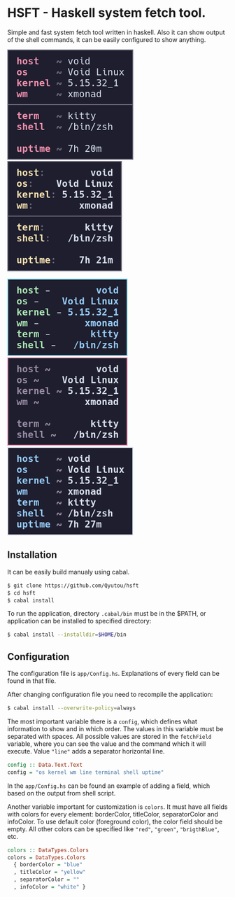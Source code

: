 
# HSFT - Haskell system fetch tool.

Simple and fast system fetch tool written in haskell. Also it can show
output of the shell commands, it can be easily configured to show
anything.

![HSFT example](examples/img-1.png) ![HSFT example](examples/img-2.png)

![HSFT example](examples/img-3.png) ![HSFT example](examples/img-4.png)
![HSFT example](examples/img-5.png)

## Installation

It can be easily build manualy using cabal.

``` bash
$ git clone https://github.com/Qyutou/hsft
$ cd hsft
$ cabal install
```

To run the application, directory `.cabal/bin` must be in the $PATH, or
application can be installed to specified directory:

``` bash
$ cabal install --installdir=$HOME/bin
```

## Configuration

The configuration file is `app/Config.hs`. Explanations of every field
can be found in that file.

After changing configuration file you need to recompile the application:

``` bash
$ cabal install --overwrite-policy=always
```

The most important variable there is a `config`, which defines what
information to show and in which order. The values in this variable must
be separated with spaces. All possible values are stored in the
`fetchField` variable, where you can see the value and the command which
it will execute. Value `"line"` adds a separator horizontal line.

``` haskell
config :: Data.Text.Text
config = "os kernel wm line terminal shell uptime"
```

In the `app/Config.hs` can be found an example of adding a field, which
based on the output from shell script.

Another variable important for customization is `colors`. It must have
all fields with colors for every element: borderColor, titleColor,
separatorColor and infoColor. To use default color (foreground color),
the color field should be empty. All other colors can be specified like
`"red"`, `"green"`, `"brigthBlue"`, etc.

``` haskell
colors :: DataTypes.Colors
colors = DataTypes.Colors
  { borderColor = "blue"
  , titleColor = "yellow"
  , separatorColor = ""
  , infoColor = "white" }
```
